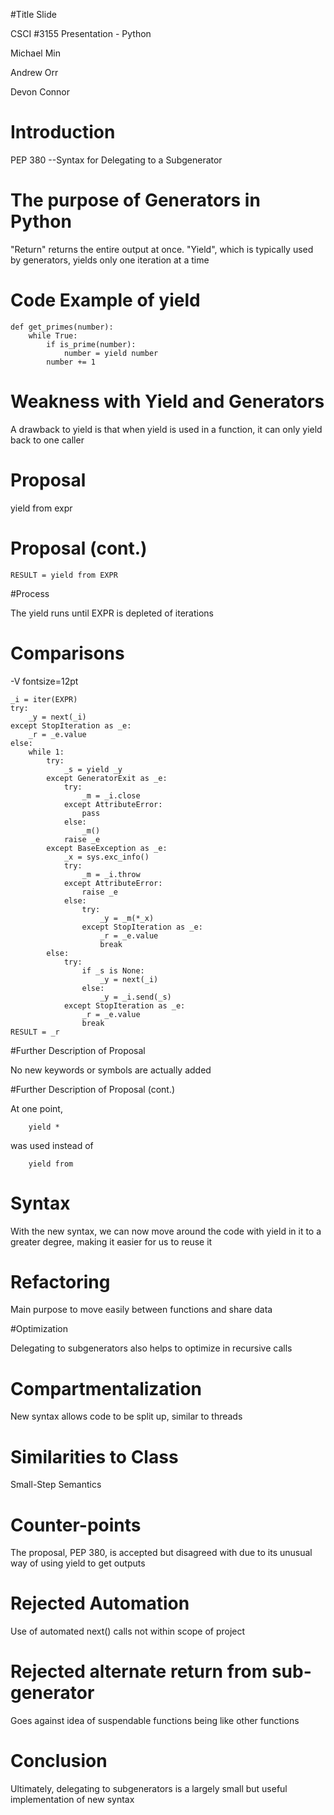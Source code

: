 #Title Slide

CSCI #3155 Presentation - Python

Michael Min

Andrew Orr

Devon Connor

# Introduction

PEP 380 --Syntax for Delegating to a Subgenerator

# The purpose of Generators in Python

"Return" returns the entire output at once. "Yield", which is typically used by generators, yields only one iteration at a time

# Code Example of yield

````
def get_primes(number):
	while True:
		if is_prime(number):
			number = yield number
		number += 1
````




# Weakness with Yield and Generators

A drawback to yield is that when yield is used in a function, it can 
only yield back to one caller

# Proposal

yield from expr



# Proposal (cont.)

````
RESULT = yield from EXPR 

````

#Process
	
The yield runs until EXPR is depleted of iterations

# Comparisons

-V fontsize=12pt
````
_i = iter(EXPR) 
try:
    _y = next(_i)
except StopIteration as _e:
    _r = _e.value
else:
    while 1:
        try:
            _s = yield _y
        except GeneratorExit as _e:
            try:
                _m = _i.close
            except AttributeError:
                pass
            else:
                _m()
            raise _e
        except BaseException as _e:
            _x = sys.exc_info()
            try:
                _m = _i.throw
            except AttributeError:
                raise _e
            else:
                try:
                    _y = _m(*_x)
                except StopIteration as _e:
                    _r = _e.value
                    break
        else:
            try:
                if _s is None:
                    _y = next(_i)
                else:
                    _y = _i.send(_s)
            except StopIteration as _e:
                _r = _e.value
                break
RESULT = _r
````


#Further Description of Proposal

No new keywords or symbols are actually added 

#Further Description of Proposal (cont.)

At one point, 

````
	yield *
````


was used instead of 

````
	yield from
````


# Syntax

With the new syntax, we can now move around the code with yield in it to a greater degree, making it easier for us to reuse it

# Refactoring

Main purpose to move easily between functions and share data


#Optimization

Delegating to subgenerators also helps to optimize in recursive calls

# Compartmentalization

New syntax allows code to be split up, similar to threads

# Similarities to Class

Small-Step Semantics

# Counter-points

The proposal, PEP 380, is accepted but disagreed with due to its unusual way of using yield to get outputs


# Rejected Automation


 Use of automated next() calls not within scope of project

 
# Rejected alternate return from sub-generator

 Goes against idea of suspendable functions being like other functions


# Conclusion

Ultimately, delegating to subgenerators is a largely small but useful implementation of new syntax
